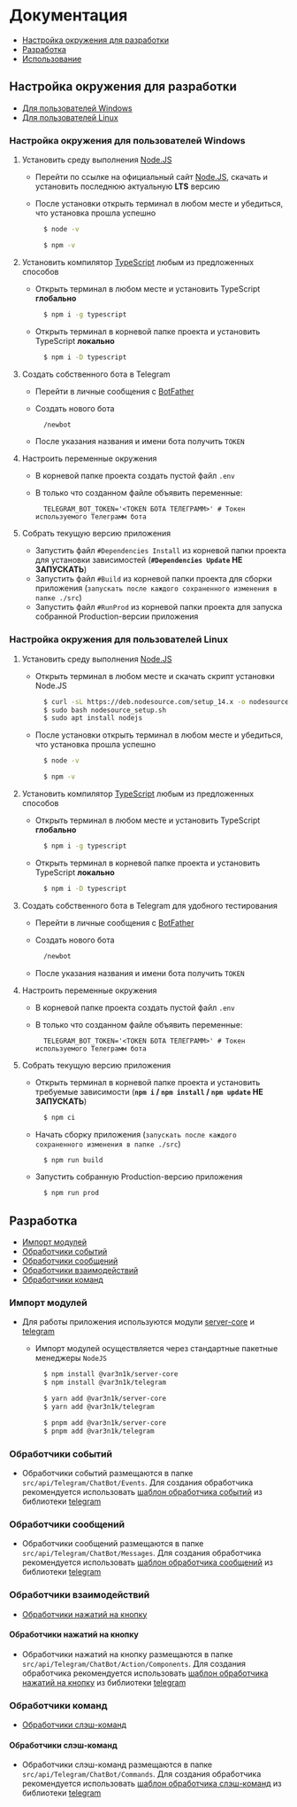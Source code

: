 # Документация

- [Настройка окружения для разработки](#настройка-окружения-для-разработки)
- [Разработка](#разработка)
- [Использование](#использование)

## Настройка окружения для разработки

- [Для пользователей Windows](#настройка-окружения-для-пользователей-windows)
- [Для пользователей Linux](#настройка-окружения-для-пользователей-linux)

### Настройка окружения для пользователей Windows

1. Установить среду выполнения [Node.JS](https://nodejs.org/en)

   - Перейти по ссылке на официальный сайт [Node.JS](https://nodejs.org/en), скачать и установить последнюю актуальную **LTS** версию
   - После установки открыть терминал в любом месте и убедиться, что установка прошла успешно

     ```bash
       $ node -v
     ```

     ```bash
       $ npm -v
     ```

2. Установить компилятор [TypeScript](https://www.typescriptlang.org/download) любым из предложенных способов

   - Открыть терминал в любом месте и установить TypeScript **глобально**

     ```bash
       $ npm i -g typescript
     ```

   - Открыть терминал в корневой папке проекта и установить TypeScript **локально**

     ```bash
       $ npm i -D typescript
     ```

3. Создать собственного бота в Telegram

   - Перейти в личные сообщения с [BotFather](https://t.me/BotFather)
   - Создать нового бота

     ```bash
       /newbot
     ```

   - После указания названия и имени бота получить `TOKEN`

4. Настроить переменные окружения

   - В корневой папке проекта создать пустой файл `.env`
   - В только что созданном файле объявить переменные:

     ```env
       TELEGRAM_BOT_TOKEN='<TOKEN БОТА ТЕЛЕГРАММ>' # Токен используемого Телеграмм бота
     ```

5. Собрать текущую версию приложения
   - Запустить файл `#Dependencies Install` из корневой папки проекта для установки зависимостей (**`#Dependencies Update` НЕ ЗАПУСКАТЬ**)
   - Запустить файл `#Build` из корневой папки проекта для сборки приложения (`запускать после каждого сохраненного изменения в папке ./src`)
   - Запустить файл `#RunProd` из корневой папки проекта для запуска собранной Production-версии приложения

### Настройка окружения для пользователей Linux

1. Установить среду выполнения [Node.JS](https://nodejs.org/en)

   - Открыть терминал в любом месте и скачать скрипт установки Node.JS

     ```bash
       $ curl -sL https://deb.nodesource.com/setup_14.x -o nodesource_setup.sh
       $ sudo bash nodesource_setup.sh
       $ sudo apt install nodejs
     ```

   - После установки открыть терминал в любом месте и убедиться, что установка прошла успешно

     ```bash
       $ node -v
     ```

     ```bash
       $ npm -v
     ```

2. Установить компилятор [TypeScript](https://www.typescriptlang.org/download) любым из предложенных способов

   - Открыть терминал в любом месте и установить TypeScript **глобально**

     ```bash
       $ npm i -g typescript
     ```

   - Открыть терминал в корневой папке проекта и установить TypeScript **локально**

     ```bash
       $ npm i -D typescript
     ```

3. Создать собственного бота в Telegram для удобного тестирования

   - Перейти в личные сообщения с [BotFather](https://t.me/BotFather)
   - Создать нового бота

     ```bash
       /newbot
     ```

   - После указания названия и имени бота получить `TOKEN`

4. Настроить переменные окружения

   - В корневой папке проекта создать пустой файл `.env`
   - В только что созданном файле объявить переменные:

     ```env
       TELEGRAM_BOT_TOKEN='<TOKEN БОТА ТЕЛЕГРАММ>' # Токен используемого Телеграмм бота
     ```

5. Собрать текущую версию приложения

   - Открыть терминал в корневой папке проекта и установить требуемые зависимости (**`npm i` / `npm install` / `npm update` НЕ ЗАПУСКАТЬ**)

     ```bash
       $ npm ci
     ```

   - Начать сборку приложения (`запускать после каждого сохраненного изменения в папке ./src`)

     ```bash
       $ npm run build
     ```

   - Запустить собранную Production-версию приложения
     ```bash
       $ npm run prod
     ```

## Разработка

- [Импорт модулей](#импорт-модулей)
- [Обработчики событий](#обработчики-событий)
- [Обработчики сообщений](#обработчики-сообщений)
- [Обработчики взаимодействий](#обработчики-взаимодействий)
- [Обработчики команд](#обработчики-команд)

### Импорт модулей

- Для работы приложения используются модули [server-core](https://github.com/var3n1k/ServerCore/pkgs/npm/server-core) и [telegram](https://github.com/var3n1k/Telegram/pkgs/npm/telegram)

  - Импорт модулей осуществляется через стандартные пакетные менеджеры `NodeJS`

    ```bash
      $ npm install @var3n1k/server-core
      $ npm install @var3n1k/telegram
    ```

    ```bash
      $ yarn add @var3n1k/server-core
      $ yarn add @var3n1k/telegram
    ```

    ```bash
      $ pnpm add @var3n1k/server-core
      $ pnpm add @var3n1k/telegram
    ```

### Обработчики событий

- Обработчики событий размещаются в папке `src/api/Telegram/ChatBot/Events`. Для создания обработчика рекомендуется использовать [шаблон обработчика событий](https://github.com/var3n1k/Telegram/pkgs/npm/telegram#%D0%BE%D0%B1%D1%80%D0%B0%D0%B1%D0%BE%D1%82%D1%87%D0%B8%D0%BA-%D1%81%D0%BE%D0%B1%D1%8B%D1%82%D0%B8%D0%B9) из библиотеки [telegram](https://github.com/var3n1k/Telegram/pkgs/npm/telegram)

### Обработчики сообщений

- Обработчики сообщений размещаются в папке `src/api/Telegram/ChatBot/Messages`. Для создания обработчика рекомендуется использовать [шаблон обработчика сообщений](https://github.com/var3n1k/Telegram/pkgs/npm/telegram#%D0%BE%D0%B1%D1%80%D0%B0%D0%B1%D0%BE%D1%82%D1%87%D0%B8%D0%BA-%D1%81%D0%BE%D0%BE%D0%B1%D1%89%D0%B5%D0%BD%D0%B8%D0%B9) из библиотеки [telegram](https://github.com/var3n1k/Telegram/pkgs/npm/telegram)

### Обработчики взаимодействий

- [Обработчики нажатий на кнопку](#обработчики-нажатий-на-кнопку)

#### Обработчики нажатий на кнопку

- Обработчики нажатий на кнопку размещаются в папке `src/api/Telegram/ChatBot/Action/Components`. Для создания обработчика рекомендуется использовать [шаблон обработчика нажатий на кнопку](https://github.com/var3n1k/Telegram/pkgs/npm/telegram#%D0%BE%D0%B1%D1%80%D0%B0%D0%B1%D0%BE%D1%82%D1%87%D0%B8%D0%BA-%D0%BD%D0%B0%D0%B6%D0%B0%D1%82%D0%B8%D0%B9-%D0%BD%D0%B0-%D0%BA%D0%BD%D0%BE%D0%BF%D0%BA%D1%83) из библиотеки [telegram](https://github.com/var3n1k/Telegram/pkgs/npm/telegram)

### Обработчики команд

- [Обработчики слэш-команд](#обработчики-слэш-команд)

#### Обработчики слэш-команд

- Обработчики слэш-команд размещаются в папке `src/api/Telegram/ChatBot/Commands`. Для создания обработчика рекомендуется использовать [шаблон обработчика слэш-команд](https://github.com/var3n1k/Telegram/pkgs/npm/telegram#%D0%BE%D0%B1%D1%80%D0%B0%D0%B1%D0%BE%D1%82%D1%87%D0%B8%D0%BA-%D1%81%D0%BB%D1%8D%D1%88-%D0%BA%D0%BE%D0%BC%D0%B0%D0%BD%D0%B4) из библиотеки [telegram](https://github.com/var3n1k/Telegram/pkgs/npm/telegram)

